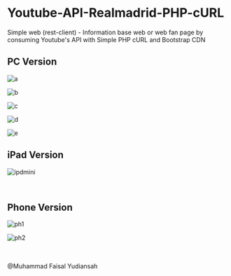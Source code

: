 # Youtube-API-Realmadrid-PHP-cURL
Simple web (rest-client) - Information base web or web fan page by consuming Youtube's API with Simple PHP cURL and Bootstrap CDN


## PC Version
![a](https://github.com/faisalyudiansah/Youtube-API-Realmadrid-PHP-cURL/assets/142356615/d2124894-6331-4cb1-b165-a56e91471b2b)

![b](https://github.com/faisalyudiansah/Youtube-API-Realmadrid-PHP-cURL/assets/142356615/cdee7d47-292a-4f37-88f5-766cdb9eb47d)

![c](https://github.com/faisalyudiansah/Youtube-API-Realmadrid-PHP-cURL/assets/142356615/5e915172-238e-405e-bb53-bce45da68608)

![d](https://github.com/faisalyudiansah/Youtube-API-Realmadrid-PHP-cURL/assets/142356615/df322194-2313-4dc3-8b69-c9bfd0685d3c)

![e](https://github.com/faisalyudiansah/Youtube-API-Realmadrid-PHP-cURL/assets/142356615/be4e5e99-9114-418e-9b2e-6ce0528b46fe)
<br>
## iPad Version
![ipdmini](https://github.com/faisalyudiansah/Youtube-API-Realmadrid-PHP-cURL/assets/142356615/43d7e711-e1d9-4037-bf2c-ebcbaddc30ce)

<br>

## Phone Version
![ph1](https://github.com/faisalyudiansah/Youtube-API-Realmadrid-PHP-cURL/assets/142356615/02810e66-a668-4057-bd4c-238fd9565921)

![ph2](https://github.com/faisalyudiansah/Youtube-API-Realmadrid-PHP-cURL/assets/142356615/dbd47a2f-790f-42f7-a54e-6de6f9b62b91)

<br>
<br>
@Muhammad Faisal Yudiansah
